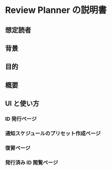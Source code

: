 # Review Planner の説明書

## 想定読者


## 背景



## 目的



## 概要

## UI と使い方

### ID 発行ページ

### 通知スケジュールのプリセット作成ページ

### 復習ページ

### 発行済み ID 閲覧ページ
